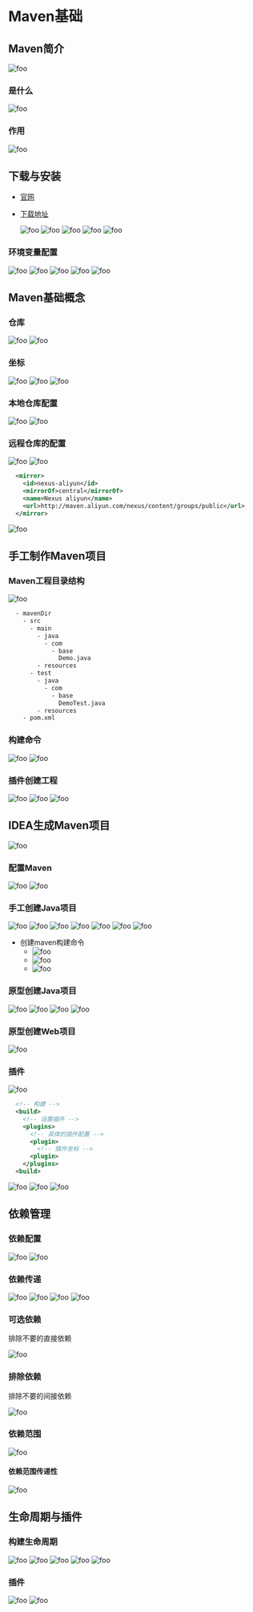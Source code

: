 # Maven基础

## Maven简介

  <img :src="$withBase('/maven/1.png')" alt="foo">

### 是什么

  <img :src="$withBase('/maven/2.png')" alt="foo">

### 作用

  <img :src="$withBase('/maven/3.png')" alt="foo">

## 下载与安装

- [官网](http://maven.apache.org/)
- [下载地址](http://maven.apache.org/download.cgi)

  <img :src="$withBase('/maven/4.png')" alt="foo">
  <img :src="$withBase('/maven/4-1.png')" alt="foo">
  <img :src="$withBase('/maven/4-2.png')" alt="foo">
  <img :src="$withBase('/maven/4-3.png')" alt="foo">
  <img :src="$withBase('/maven/4-4.png')" alt="foo">

### 环境变量配置

  <img :src="$withBase('/maven/5.png')" alt="foo">
  <img :src="$withBase('/maven/5-1.png')" alt="foo">
  <img :src="$withBase('/maven/5-2.png')" alt="foo">
  <img :src="$withBase('/maven/5-3.png')" alt="foo">
  <img :src="$withBase('/maven/5-4.png')" alt="foo">

## Maven基础概念

### 仓库

  <img :src="$withBase('/maven/6.png')" alt="foo">
  <img :src="$withBase('/maven/6-1.png')" alt="foo">

### 坐标

  <img :src="$withBase('/maven/7.png')" alt="foo">
  <img :src="$withBase('/maven/7-1.png')" alt="foo">
  <img :src="$withBase('/maven/7-2.png')" alt="foo">

### 本地仓库配置

  <img :src="$withBase('/maven/8.png')" alt="foo">
  <img :src="$withBase('/maven/8-1.png')" alt="foo">

### 远程仓库的配置

  <img :src="$withBase('/maven/9.png')" alt="foo">
  <img :src="$withBase('/maven/9-1.png')" alt="foo">

  ```xml
    <mirror>
      <id>nexus-aliyun</id>
      <mirrorOf>central</mirrorOf>
      <name>Nexus aliyun</name>
      <url>http://maven.aliyun.com/nexus/content/groups/public</url>
    </mirror>
  ```

  <img :src="$withBase('/maven/10.png')" alt="foo">

## 手工制作Maven项目

### Maven工程目录结构

  <img :src="$withBase('/maven/11.png')" alt="foo">

```bash
  - mavenDir
    - src
      - main
        - java
          - com
            - base
              Demo.java
        - resources
      - test
        - java
          - com
            - base
              DemoTest.java
        - resources
    - pom.xml
```

### 构建命令

  <img :src="$withBase('/maven/12.png')" alt="foo">
  <img :src="$withBase('/maven/12-1.png')" alt="foo">

### 插件创建工程

  <img :src="$withBase('/maven/13.png')" alt="foo">
  <img :src="$withBase('/maven/13-1.png')" alt="foo">
  <img :src="$withBase('/maven/13-2.png')" alt="foo">

## IDEA生成Maven项目

  <img :src="$withBase('/maven/14.png')" alt="foo">

### 配置Maven

  <img :src="$withBase('/maven/15.png')" alt="foo">
  <img :src="$withBase('/maven/15-1.png')" alt="foo">

### 手工创建Java项目

  <img :src="$withBase('/maven/15-2.png')" alt="foo">
  <img :src="$withBase('/maven/15-3.png')" alt="foo">
  <img :src="$withBase('/maven/15-4.png')" alt="foo">
  <img :src="$withBase('/maven/15-5.png')" alt="foo">
  <img :src="$withBase('/maven/15-6.png')" alt="foo">
  <img :src="$withBase('/maven/15-7.png')" alt="foo">
  <img :src="$withBase('/maven/15-8.png')" alt="foo">

- 创建maven构建命令
  - <img :src="$withBase('/maven/15-9-1.png')" alt="foo">
  - <img :src="$withBase('/maven/15-9.png')" alt="foo">
  - <img :src="$withBase('/maven/15-9-2.png')" alt="foo">

### 原型创建Java项目

  <img :src="$withBase('/maven/16.png')" alt="foo">
  <img :src="$withBase('/maven/16-1.png')" alt="foo">
  <img :src="$withBase('/maven/16-2.png')" alt="foo">
  <img :src="$withBase('/maven/16-3.png')" alt="foo">

### 原型创建Web项目

  <img :src="$withBase('/maven/17.png')" alt="foo">

### 插件

  <img :src="$withBase('/maven/18-3.png')" alt="foo">

``` xml
  <!-- 构建 -->
  <build>
    <!-- 设置插件 -->
    <plugins>
      <!-- 具体的插件配置 -->
      <plugin>
        <!-- 插件坐标 -->
      <plugin>
    </plugins>
  <build>
```

  <img :src="$withBase('/maven/18.png')" alt="foo">
  <img :src="$withBase('/maven/18-1.png')" alt="foo">
  <img :src="$withBase('/maven/18-2.png')" alt="foo">

## 依赖管理

### 依赖配置

  <img :src="$withBase('/maven/19-1.png')" alt="foo">
  <img :src="$withBase('/maven/19.png')" alt="foo">

### 依赖传递

  <img :src="$withBase('/maven/20.png')" alt="foo">
  <img :src="$withBase('/maven/20-2.png')" alt="foo">
  <img :src="$withBase('/maven/20-1.png')" alt="foo">
  <img :src="$withBase('/maven/20-3.png')" alt="foo">

### 可选依赖

排除不要的直接依赖

  <img :src="$withBase('/maven/21.png')" alt="foo">

### 排除依赖

排除不要的间接依赖

  <img :src="$withBase('/maven/22.png')" alt="foo">

### 依赖范围

  <img :src="$withBase('/maven/23.png')" alt="foo">

#### 依赖范围传递性

  <img :src="$withBase('/maven/23-1.png')" alt="foo">

## 生命周期与插件

### 构建生命周期

  <img :src="$withBase('/maven/24.png')" alt="foo">
  <img :src="$withBase('/maven/24-1.png')" alt="foo">
  <img :src="$withBase('/maven/24-2.png')" alt="foo">
  <img :src="$withBase('/maven/24-3.png')" alt="foo">
  <img :src="$withBase('/maven/24-4.png')" alt="foo">

### 插件

  <img :src="$withBase('/maven/25.png')" alt="foo">
  <img :src="$withBase('/maven/25-1.png')" alt="foo">
